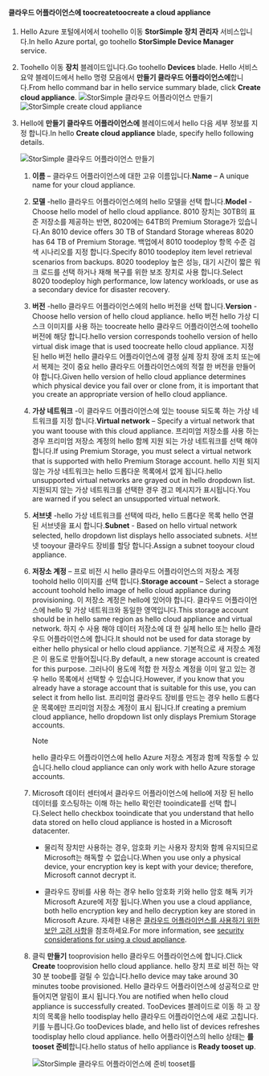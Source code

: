 #### <a name="toocreate-a-cloud-appliance"></a><span data-ttu-id="e4236-101">클라우드 어플라이언스에 toocreate</span><span class="sxs-lookup"><span data-stu-id="e4236-101">toocreate a cloud appliance</span></span>

1. <span data-ttu-id="e4236-102">Hello Azure 포털에서에서 toohello 이동 **StorSimple 장치 관리자** 서비스입니다.</span><span class="sxs-lookup"><span data-stu-id="e4236-102">In hello Azure portal, go toohello **StorSimple Device Manager** service.</span></span>
2. <span data-ttu-id="e4236-103">Toohello 이동 **장치** 블레이드입니다.</span><span class="sxs-lookup"><span data-stu-id="e4236-103">Go toohello **Devices** blade.</span></span> <span data-ttu-id="e4236-104">Hello 서비스 요약 블레이드에서 hello 명령 모음에서 **만들기 클라우드 어플라이언스에**합니다.</span><span class="sxs-lookup"><span data-stu-id="e4236-104">From hello command bar in hello service summary blade, click **Create cloud appliance**.</span></span>
    <span data-ttu-id="e4236-105">![StorSimple 클라우드 어플라이언스 만들기](./media/storsimple-8000-create-cloud-appliance-u2/sca-create1.png)</span><span class="sxs-lookup"><span data-stu-id="e4236-105">![StorSimple create cloud appliance](./media/storsimple-8000-create-cloud-appliance-u2/sca-create1.png)</span></span>
3. <span data-ttu-id="e4236-106">Hello에 **만들기 클라우드 어플라이언스에** 블레이드에서 hello 다음 세부 정보를 지정 합니다.</span><span class="sxs-lookup"><span data-stu-id="e4236-106">In hello **Create cloud appliance** blade, specify hello following details.</span></span>
   
    ![StorSimple 클라우드 어플라이언스 만들기](./media/storsimple-8000-create-cloud-appliance-u2/sca-create2m.png)
   
   1. <span data-ttu-id="e4236-108">**이름** – 클라우드 어플라이언스에 대한 고유 이름입니다.</span><span class="sxs-lookup"><span data-stu-id="e4236-108">**Name** – A unique name for your cloud appliance.</span></span>
   2. <span data-ttu-id="e4236-109">**모델** -hello 클라우드 어플라이언스에의 hello 모델을 선택 합니다.</span><span class="sxs-lookup"><span data-stu-id="e4236-109">**Model** - Choose hello model of hello cloud appliance.</span></span> <span data-ttu-id="e4236-110">8010 장치는 30TB의 표준 저장소를 제공하는 반면, 8020에는 64TB의 Premium Storage가 있습니다.</span><span class="sxs-lookup"><span data-stu-id="e4236-110">An 8010 device offers 30 TB of Standard Storage whereas 8020 has 64 TB of Premium Storage.</span></span> <span data-ttu-id="e4236-111">백업에서 8010 toodeploy 항목 수준 검색 시나리오를 지정 합니다.</span><span class="sxs-lookup"><span data-stu-id="e4236-111">Specify 8010 toodeploy item level retrieval scenarios from backups.</span></span> <span data-ttu-id="e4236-112">8020 toodeploy 높은 성능, 대기 시간이 짧은 워크 로드를 선택 하거나 재해 복구를 위한 보조 장치로 사용 합니다.</span><span class="sxs-lookup"><span data-stu-id="e4236-112">Select 8020 toodeploy high performance, low latency workloads, or use as a secondary device for disaster recovery.</span></span>
   3. <span data-ttu-id="e4236-113">**버전** -hello 클라우드 어플라이언스에의 hello 버전을 선택 합니다.</span><span class="sxs-lookup"><span data-stu-id="e4236-113">**Version** - Choose hello version of hello cloud appliance.</span></span> <span data-ttu-id="e4236-114">hello 버전 hello 가상 디스크 이미지를 사용 하는 toocreate hello 클라우드 어플라이언스에 toohello 버전에 해당 합니다.</span><span class="sxs-lookup"><span data-stu-id="e4236-114">hello version corresponds toohello version of hello virtual disk image that is used toocreate hello cloud appliance.</span></span> <span data-ttu-id="e4236-115">지정 된 hello 버전 hello 클라우드 어플라이언스에 결정 실제 장치 장애 조치 또는에서 복제는 것이 중요 hello 클라우드 어플라이언스에의 적절 한 버전을 만들어야 합니다.</span><span class="sxs-lookup"><span data-stu-id="e4236-115">Given hello version of hello cloud appliance determines which physical device you fail over or clone from, it is important that you create an appropriate version of hello cloud appliance.</span></span>
   4. <span data-ttu-id="e4236-116">**가상 네트워크** -이 클라우드 어플라이언스에 있는 toouse 되도록 하는 가상 네트워크를 지정 합니다.</span><span class="sxs-lookup"><span data-stu-id="e4236-116">**Virtual network** – Specify a virtual network that you want toouse with this cloud appliance.</span></span> <span data-ttu-id="e4236-117">프리미엄 저장소를 사용 하는 경우 프리미엄 저장소 계정의 hello 함께 지원 되는 가상 네트워크를 선택 해야 합니다.</span><span class="sxs-lookup"><span data-stu-id="e4236-117">If using Premium Storage, you must select a virtual network that is supported with hello Premium Storage account.</span></span> <span data-ttu-id="e4236-118">hello 지원 되지 않는 가상 네트워크는 hello 드롭다운 목록에서 없게 됩니다.</span><span class="sxs-lookup"><span data-stu-id="e4236-118">hello unsupported virtual networks are grayed out in hello dropdown list.</span></span> <span data-ttu-id="e4236-119">지원되지 않는 가상 네트워크를 선택한 경우 경고 메시지가 표시됩니다.</span><span class="sxs-lookup"><span data-stu-id="e4236-119">You are warned if you select an unsupported virtual network.</span></span>
   5. <span data-ttu-id="e4236-120">**서브넷** -hello 가상 네트워크를 선택에 따라, hello 드롭다운 목록 hello 연결 된 서브넷을 표시 합니다.</span><span class="sxs-lookup"><span data-stu-id="e4236-120">**Subnet** - Based on hello virtual network selected, hello dropdown list displays hello associated subnets.</span></span> <span data-ttu-id="e4236-121">서브넷 tooyour 클라우드 장비를 할당 합니다.</span><span class="sxs-lookup"><span data-stu-id="e4236-121">Assign a subnet tooyour cloud appliance.</span></span>
   6. <span data-ttu-id="e4236-122">**저장소 계정** – 프로 비전 시 hello 클라우드 어플라이언스의 저장소 계정 toohold hello 이미지를 선택 합니다.</span><span class="sxs-lookup"><span data-stu-id="e4236-122">**Storage account** – Select a storage account toohold hello image of hello cloud appliance during provisioning.</span></span> <span data-ttu-id="e4236-123">이 저장소 계정은 hello에 있어야 합니다. 클라우드 어플라이언스에 hello 및 가상 네트워크와 동일한 영역입니다.</span><span class="sxs-lookup"><span data-stu-id="e4236-123">This storage account should be in hello same region as hello cloud appliance and virtual network.</span></span> <span data-ttu-id="e4236-124">하지 수 사용 해야 데이터 저장소에 대 한 실제 hello 또는 hello 클라우드 어플라이언스에 합니다.</span><span class="sxs-lookup"><span data-stu-id="e4236-124">It should not be used for data storage by either hello physical or hello cloud appliance.</span></span> <span data-ttu-id="e4236-125">기본적으로 새 저장소 계정은 이 용도로 만들어집니다.</span><span class="sxs-lookup"><span data-stu-id="e4236-125">By default, a new storage account is created for this purpose.</span></span> <span data-ttu-id="e4236-126">그러나이 용도에 적합 한 저장소 계정을 이미 알고 있는 경우 hello 목록에서 선택할 수 있습니다.</span><span class="sxs-lookup"><span data-stu-id="e4236-126">However, if you know that you already have a storage account that is suitable for this use, you can select it from hello list.</span></span> <span data-ttu-id="e4236-127">프리미엄 클라우드 장비를 만드는 경우 hello 드롭다운 목록에만 프리미엄 저장소 계정이 표시 됩니다.</span><span class="sxs-lookup"><span data-stu-id="e4236-127">If creating a premium cloud appliance, hello dropdown list only displays Premium Storage accounts.</span></span>
      
      > [!NOTE]
      > <span data-ttu-id="e4236-128">hello 클라우드 어플라이언스에 hello Azure 저장소 계정과 함께 작동할 수 있습니다.</span><span class="sxs-lookup"><span data-stu-id="e4236-128">hello cloud appliance can only work with hello Azure storage accounts.</span></span>
    
   7. <span data-ttu-id="e4236-129">Microsoft 데이터 센터에서 클라우드 어플라이언스에 hello에 저장 된 hello 데이터를 호스팅하는 이해 하는 hello 확인란 tooindicate를 선택 합니다.</span><span class="sxs-lookup"><span data-stu-id="e4236-129">Select hello checkbox tooindicate that you understand that hello data stored on hello cloud appliance is hosted in a Microsoft datacenter.</span></span>
       * <span data-ttu-id="e4236-130">물리적 장치만 사용하는 경우, 암호화 키는 사용자 장치와 함께 유지되므로 Microsoft는 해독할 수 없습니다.</span><span class="sxs-lookup"><span data-stu-id="e4236-130">When you use only a physical device, your encryption key is kept with your device; therefore, Microsoft cannot decrypt it.</span></span>

       * <span data-ttu-id="e4236-131">클라우드 장비를 사용 하는 경우 hello 암호화 키와 hello 암호 해독 키가 Microsoft Azure에 저장 됩니다.</span><span class="sxs-lookup"><span data-stu-id="e4236-131">When you use a cloud appliance, both hello encryption key and hello decryption key are stored in Microsoft Azure.</span></span> <span data-ttu-id="e4236-132">자세한 내용은 [클라우드 어플라이언스를 사용하기 위한 보안 고려 사항](../articles/storsimple/storsimple-security.md#storsimple-virtual-device-security)을 참조하세요.</span><span class="sxs-lookup"><span data-stu-id="e4236-132">For more information, see [security considerations for using a cloud appliance](../articles/storsimple/storsimple-security.md#storsimple-virtual-device-security).</span></span>
   8. <span data-ttu-id="e4236-133">클릭 **만들기** tooprovision hello 클라우드 어플라이언스에 합니다.</span><span class="sxs-lookup"><span data-stu-id="e4236-133">Click **Create** tooprovision hello cloud appliance.</span></span> <span data-ttu-id="e4236-134">hello 장치 프로 비전 하는 약 30 분 toobe를 걸릴 수 있습니다.</span><span class="sxs-lookup"><span data-stu-id="e4236-134">hello device may take around 30 minutes toobe provisioned.</span></span> <span data-ttu-id="e4236-135">Hello 클라우드 어플라이언스에 성공적으로 만들어지면 알림이 표시 됩니다.</span><span class="sxs-lookup"><span data-stu-id="e4236-135">You are notified when hello cloud appliance is successfully created.</span></span> <span data-ttu-id="e4236-136">TooDevices 블레이드로 이동 하 고 장치의 목록을 hello toodisplay hello 클라우드 어플라이언스에 새로 고칩니다. 키를 누릅니다.</span><span class="sxs-lookup"><span data-stu-id="e4236-136">Go tooDevices blade, and hello list of devices refreshes toodisplay hello cloud appliance.</span></span> <span data-ttu-id="e4236-137">hello 어플라이언스의 hello 상태는 **를 tooset 준비**합니다.</span><span class="sxs-lookup"><span data-stu-id="e4236-137">hello status of hello appliance is **Ready tooset up**.</span></span>
      
      ![StorSimple 클라우드 어플라이언스에 준비 tooset를](./media/storsimple-8000-create-cloud-appliance-u2/sca-create3.png)

